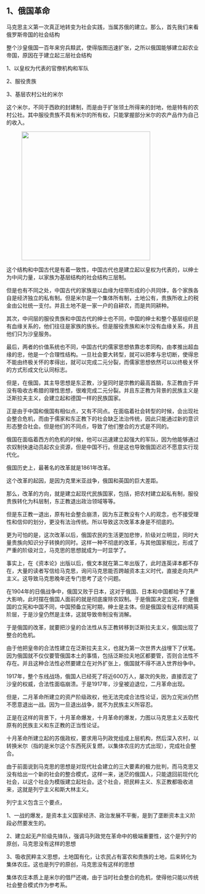 <h2>1、俄国革命</h2><p data-pid="YLxTl0od">马克思主义第一次真正地转变为社会实践，当属苏俄的建立。那么，首先我们来看俄罗斯帝国的社会结构</p><p data-pid="C-jQkJuK">整个沙皇俄国一百年来穷兵黩武，使得版图迅速扩张，之所以俄国能够建立起农业帝国，原因在于建立起三层社会结构</p><p data-pid="An0Rnucx">1、以皇权为代表的官僚机构和军队</p><p data-pid="Ilz11Nvq">2、服役贵族</p><p data-pid="6ukdfKTx">3、基层农村公社的米尔</p><p data-pid="IYYChtDU">这个米尔，不同于西欧的封建制，而是由于扩张领土所得来的封地，他是特有的农村公社。其中服役贵族不具有米尔的所有权，只能掌握部分米尔的农产品作为自己的收入。</p><figure data-size="normal"><img src="https://pic1.zhimg.com/v2-31d00d052bb318f35647020ebf1bee57_720w.jpg?source=d16d100b" data-caption="" data-size="normal" data-rawwidth="337" data-rawheight="213" class="content_image" width="337"></figure><p data-pid="BQvdA-tB">这个结构和中国古代是有着一致性，中国古代也是建立起以皇权为代表的，以绅士为中间力量，以家族为基层结构的社会结构三层制。</p><p data-pid="SoJlFb4Y">但是也有不同之处，中国古代的家族是以血缘为纽带形成的小共同体，各个家族各自是经济独立的私有制。但是米尔是一个集体所有制，土地公有，贵族所收上的税金由公社统一支付。并且土地不是一家一户的自耕农，而是共同耕种。</p><p data-pid="QJxiQXCq">其次，中间层的服役贵族和中国古代的绅士也不同，中国的绅士和整个基层组织是有血缘关系的，他们往往是家族的族长。但是服役贵族和米尔没有血缘关系，并且他们只为沙皇服务。</p><p data-pid="91ypyyD0">最后，两者的价值系统也不同，中国古代的儒家思想依靠忠孝同构，由孝推出超血缘的忠，他是一个合理性结构。一旦社会要大转型，就可以把孝与忠切断，使得忠不能由终极关怀的孝得出，就可以完成二元分裂，而儒家思想依然可以以终极关怀的方式形成文化认同标志。</p><p data-pid="Frwcjbzl">但是，在俄国，其主导思想是东正教，沙皇同时是宗教的最高首脑，东正教由于并没有吸收古希腊的理性思想，很难完成二元分裂。并且东正教为背景的民族主义是泛斯拉夫主义，会建立起和德国一样的民族国家。</p><p data-pid="z2_OzBGd">正是由于中国和俄国有相似点，又有不同点。在面临着社会转型的时候，会出现社会整合危机，而由于儒家和东正教下的社会缺乏法治传统，因此只能通过新的意识形态整合社会。但是他们的不同点，导致了他们整合的方式是不同的。</p><p data-pid="hkb_U_9R">俄国在面临着西方的危机的时候，他可以迅速建立起强大的军队，因为他能够通过农奴制快速动员起农业资源，但是中国不行。但是这也导致俄国迟迟不愿意实行现代化。</p><p data-pid="wIvbkoxK">俄国历史上，最著名的改革就是1861年改革。</p><p data-pid="GpuWXSnY">这个改革的起因，是因为克里米亚战争，俄国和英国的巨大差距。</p><p data-pid="PMfYsCr_">那么，改革的方向，就是建立起现代民族国家，包括，把农村建立起私有制，服役贵族转化为科层制，东正教退出政治领域等等。</p><p data-pid="D-xVbAko">但是东正教一退出，原有社会整合崩溃，因为东正教没有个人的观念，也不接受理性和信仰的划分，更没有法治传统。所以导致这次改革本身是不彻底的。</p><p data-pid="08qmJ2hB">更为可怕的是，这次改革以后，俄国农民的生活更加悲惨，阶级对立明显，同时大量贵族向知识分子转换的同时。这样一种不彻底的改革，与其他国家相比，形成了严重的阶级对立，马克思的思想就成为一时显学了。</p><p data-pid="2QwT9iJy">事实上，在《资本论》出版以后，俄文本就在第二年出版了，此时连英译本都不存在，大量的读者写信给马克思，询问马克思能否跨越资本主义时代，直接走向共产主义。这导致马克思晚年还专门思考了这个问题。</p><p data-pid="MPLi5VKc">在1904年的日俄战争中，俄国又败于日本，这对于俄国、日本和中国都给予了重大影响，此时摆在俄国人面前的就是彻底废除农奴制。于是俄国决定立宪，但是俄国的立宪和中国不同，中国预备立宪时期，绅士是主体。但是俄国没有这样的精英阶层，于是沙皇仍然是主体，这就导致帝制没有消解。</p><p data-pid="UPiocpqv">于是俄国的改革，就要把沙皇的合法性从东正教转移到泛斯拉夫主义，俄国出现了整合的危机。</p><p data-pid="0a4oOF5G">由于他把皇帝的合法性建立在泛斯拉夫主义，也就为第一次世界大战埋下了伏笔。因为俄国就不仅仅要管俄国本土的事情，包括泛斯拉夫地区都要管，否则合法性不存在。并且这种合法性必然要建立在对外扩张上，俄国就不得不进入世界纷争中。</p><p data-pid="eKxuhAMQ">1917年，整个东线战场，俄国人已经死了将近600万人，屡次的失败，直接否定了沙皇的权威，合法性面临崩溃。于是1917年，沙皇被迫退位，二月革命出现。</p><p data-pid="LynxxOLQ">但是，二月革命所建立的资产阶级政权，他无法完成合法性论证，因为立宪派仍然不愿意退出一战。因为一旦退出战争，就不为民族主义所容忍。</p><p data-pid="nKWp0cgn">正是在这样的背景下，十月革命爆发，十月革命的爆发，力图以马克思主义去取代原有的民族主义和东正教的正当性论证。</p><p data-pid="8LpTdPRi">十月革命所建立起的苏俄政权，要求用马列政党组成上层机构，然后深入农村，以转换米尔（指的是米尔这个东西死灰复燃，以集体农庄的方式出现），完成社会整合。</p><p data-pid="xCvngVN4">由于前面说到马克思的思想是对现代社会建立的三大要素的极力批判，而马克思又没有给出一个新的社会的整合模式，这样一来，迷茫的俄国人，只能退回前现代化社会，以这个社会为模版建立起社会。这个社会，把民粹主义、东正教都吸收进来，这就是列宁主义和斯大林主义。</p><p data-pid="Fc7ToQlp">列宁主义包含三个要点，</p><p data-pid="tRHsYE71">1、一战的爆发，是资本主义国家经济、政治发展不平衡，是到了垄断资本主义阶段必然要发生的。</p><p data-pid="no2_XeLw">2、建立起无产阶级先锋队，强调马列政党在革命中的极端重要性，这个是列宁的原创，马克思没有这样的思想</p><p data-pid="vNYM_8OH">3、吸收民粹主义思想，土地国有化，让农民占有富农和贵族的土地，后来转化为集体农庄。这也是列宁的原创，马克思没有这样的思想</p><p data-pid="tyQiqOUH">集体农庄本质上是米尔的借尸还魂，由于当时社会整合的危机，使得他只能以传统社会整合模式作为参考系。</p><p></p><p></p>